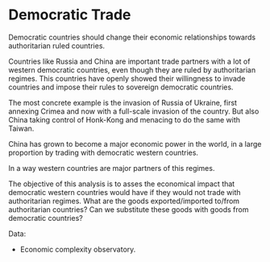 # Democratic Trade

Democratic countries should change their economic relationships towards authoritarian ruled countries. 

Countries like Russia and China are important trade partners with a lot of western democratic countries, even though they are ruled by authoritarian regimes. This countries have openly showed their willingness to invade countries and impose their rules to sovereign  democratic countries. 

The most concrete example is the invasion of Russia of Ukraine, first annexing Crimea and now with a full-scale invasion of the country. But also China taking control of Honk-Kong and menacing to do the same with Taiwan.

China has grown to become a major economic power in the world, in a large proportion by trading with democratic western countries. 

In a way western countries are major partners of this regimes.

The objective of this analysis is to asses the economical impact that democratic western countries would have if they would not trade with authoritarian regimes. What are the goods exported/imported to/from authoritarian countries? Can we substitute these goods with goods from democratic countries?

Data:
- Economic complexity observatory.